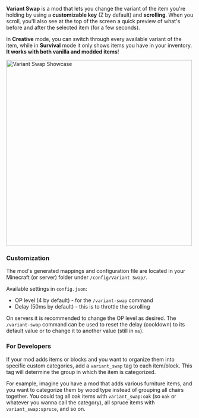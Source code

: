 **Variant Swap** is a mod that lets you change the variant of the item you're holding by using a **customizable key** (Z by default) and **scrolling**. When you scroll, you'll also see at the top of the screen a quick preview of what's before and after the selected item (for a few seconds).

In **Creative** mode, you can switch through every available variant of the item, while in **Survival** mode it only shows items you have in your inventory. **It works with both vanilla and modded items**!

<img src="https://i.imgur.com/1L14Ev0.gif" alt="Variant Swap Showcase" width="500">

### **Customization**
The mod's generated mappings and configuration file are located in your Minecraft (or server) folder under `/config/Variant Swap/`.

Available settings in `config.json`:
- OP level (4 by default) - for the `/variant-swap` command
- Delay (50ms by default) - this is to throttle the scrolling

On servers it is recommended to change the OP level as desired. The `/variant-swap` command can be used to reset the delay (cooldown) to its default value or to change it to another value (still in `ms`).

### **For Developers**
If your mod adds items or blocks and you want to organize them into specific custom categories, add a `variant_swap` tag to each item/block. This tag will determine the group in which the item is categorized.

For example, imagine you have a mod that adds various furniture items, and you want to categorize them by wood type instead of grouping all chairs together. You could tag all oak items with `variant_swap:oak` (so `oak` or whatever you wanna call the category), all spruce items with `variant_swap:spruce`, and so on.
